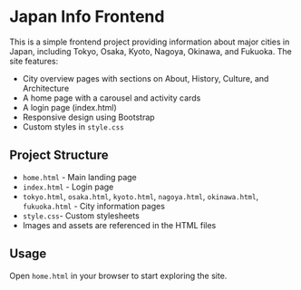# Japan Info Frontend

This is a simple frontend project providing information about major cities in Japan, including Tokyo, Osaka, Kyoto, Nagoya, Okinawa, and Fukuoka. The site features:

- City overview pages with sections on About, History, Culture, and Architecture
- A home page with a carousel and activity cards
- A login page (index.html)
- Responsive design using Bootstrap
- Custom styles in `style.css`

## Project Structure

- `home.html` - Main landing page
- `index.html` - Login page
- `tokyo.html`, `osaka.html`, `kyoto.html`, `nagoya.html`, `okinawa.html`, `fukuoka.html` - City information pages
- `style.css`- Custom stylesheets
- Images and assets are referenced in the HTML files

## Usage

Open `home.html` in your browser to start exploring the site.
